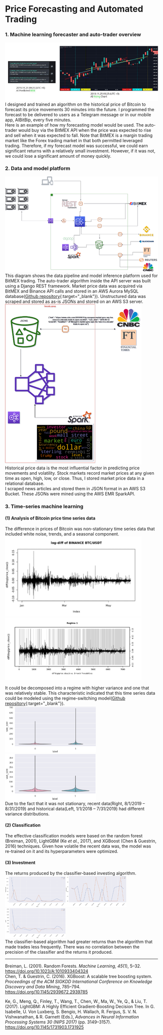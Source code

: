 # Price Forecasting and Automated Trading  
### 1. Machine learning forecaster and auto-trader overview   
![Overview](/assets/img_price/AIPE2.png)    
I designed and trained an algorithm on the historical price of Bitcoin to forecast its price movements 30 minutes into the future. I programmed the forecast to be delivered to users as a Telegram message or in our mobile app, AIBitBip, every five minutes.  
Here is an example of how my forecasting model would be used. The auto-trader would buy via the BitMEX API when the price was expected to rise and sell when it was expected to fall. Note that BitMEX is a margin trading market like the Forex trading market in that both permitted leveraged trading. Therefore, if my forecast model was successful, we could earn significant returns with a relatively small investment. However, if it was not, we could lose a significant amount of money quickly.
   
### 2. Data and model platform   
![Overall](/assets/img_price/Overall_dataLake.png)     
This diagram shows the data pipeline and model inference platform used for BitMEX trading. The auto-trader algorithm inside the API server was built using a Django REST framework. Market price data was acquired via BitMEX and Binance API calls and stored in an AWS Aurora MySQL database([Github repository](https://github.com/Seonwhee-Finance/BitMEX_API){:target="_blank"}). Unstructured data was scraped and stored as as-is JSONs and stored on an AWS S3 server.  
<img src="/assets/img_price/AWS_EMR4.png" alt="datalake" width="450" />       
Historical price data is the most influential factor in predicting price movements and volatility. Stock markets record market prices at any given time as open, high, low, or close. Thus, I stored market price data in a relational database.   
I scraped news articles and stored them in JSON format in an AWS S3 Bucket. These JSONs were mined using the AWS EMR SparkAPI.   

### 3. Time-series machine learning  
#### (1) Analysis of Bitcoin price time series data   
The difference in prices of Bitcoin was non-stationary time series data that included white noise, trends, and a seasonal component.   
<img src="/assets/img_price/log-diff.png" alt="logdiff" width="450" /><img src="/assets/img_price/regime1.png" alt="regime" width="450" />    
  
It could be decomposed into a regime with higher variance and one that was relatively stable. This characteristic indicated that this time series data could be modeled using the regime-switching model([Github repository](https://github.com/Seonwhee-Finance/Time-Series-Models){:target="_blank"}).    
<img src="/assets/img_price/historical.png" alt="historical" width="300" /><img src="/assets/img_price/recent.png" alt="recent" width="300" />  
Due to the fact that it was not stationary, recent data(Right, 8/1/2019 – 8/31/2019) and historical data(Left, 1/1/2018 – 7/31/2019) had different variance distributions.   

#### (2) Classification   
The effective classification models were based on the random forest (Breiman, 2001), LightGBM (Ke *et al.*, 2017), and XGBoost (Chen & Guestrin, 2016) techniques. Given how volatile the recent data was, the model was re-trained on it and its hyperparameters were optimized.   
  
#### (3) Investment   
The returns produced by the classifier-based investing algorithm.   
<img src="/assets/img_price/invest1.png" alt="invest1" width="200" /><img src="/assets/img_price/invest2.png" alt="invest2" width="200" /><img src="/assets/img_price/invest3.png" alt="invest3" width="200" />    
The classifier-based algorithm had greater returns than the algorithm that made trades less frequently. There was no correlation between the precision of the classifier and the returns it produced.   
    
-------------   
Breiman, L. (2001). Random Forests. *Machine Learning, 45*(1), 5–32. https://doi.org/10.1023/A:1010933404324   
Chen, T. & Guestrin, C. (2016). XGBoost: A scalable tree boosting system. *Proceedings of the ACM SIGKDD International Conference on Knowledge Discovery and Data Mining*, 785–794. https://doi.org/10.1145/2939672.2939785   
  
Ke, G., Meng, Q., Finley, T., Wang, T., Chen, W., Ma, W., Ye, Q., & Liu, T. (2017). LightGBM: A Highly Efficient Gradient-Boosting Decision Tree. In G. Isabelle, U. Von Luxberg, S. Bengio, H. Wallach, R. Fergus, S. V. N. Vishwanathan, & R. Garnett (Eds.), *Advances in Neural Information Processing Systems 30 (NIPS 2017)* (pp. 3149–3157). https://doi.org/10.1145/1731903.1731925


